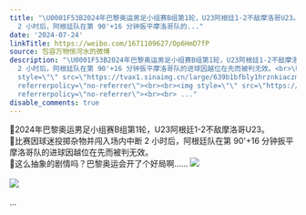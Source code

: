 ```yaml
---
title: "\U0001F53B2024年巴黎奥运男足小组赛B组第1轮，U23阿根廷1-2不敌摩洛哥U23。\U0001F53B比赛因球迷投掷杂物并闯入场内中断
  2 小时后，阿根廷队在第 90'+16 分钟扳平摩洛哥队的..."
date: '2024-07-24'
linkTitle: https://weibo.com/1671109627/Op6HmD7fP
source: 包容万物恒河水的微博
description: "\U0001F53B2024年巴黎奥运男足小组赛B组第1轮，U23阿根廷1-2不敌摩洛哥U23。<br>\U0001F53B比赛因球迷投掷杂物并闯入场内中断
  2 小时后，阿根廷队在第 90'+16 分钟扳平摩洛哥队的进球因越位在先而被判无效。<br>\U0001F53B这么抽象的剧情吗？巴黎奥运会开了个好局啊…… <img
  style=\"\" src=\"https://tvax1.sinaimg.cn/large/639b1bfbly1hrznkiaczmj20u00u0wh6.jpg\"
  referrerpolicy=\"no-referrer\"><br><br><img style=\"\" src=\"https://tvax4.sinaimg.cn/large/639b1bfbly1hrznmywc49j20dy0eidjl.jpg\"
  referrerpolicy=\"no-referrer\"><br><br> ..."
disable_comments: true
---
```

🔻2024年巴黎奥运男足小组赛B组第1轮，U23阿根廷1-2不敌摩洛哥U23。<br>🔻比赛因球迷投掷杂物并闯入场内中断 2 小时后，阿根廷队在第 90'+16 分钟扳平摩洛哥队的进球因越位在先而被判无效。<br>🔻这么抽象的剧情吗？巴黎奥运会开了个好局啊…… <img style="" src="https://tvax1.sinaimg.cn/large/639b1bfbly1hrznkiaczmj20u00u0wh6.jpg" referrerpolicy="no-referrer"><br><br><img style="" src="https://tvax4.sinaimg.cn/large/639b1bfbly1hrznmywc49j20dy0eidjl.jpg" referrerpolicy="no-referrer"><br><br> ...